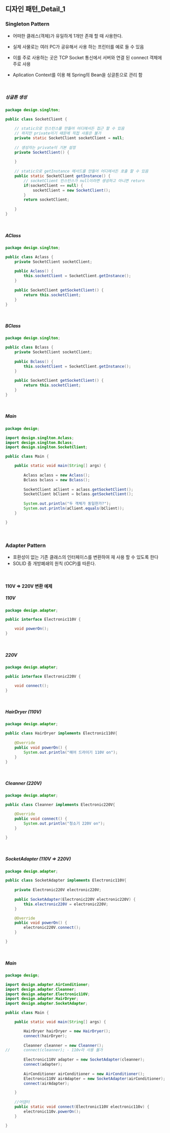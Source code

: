 ## 디자인 패턴_Detail_1

### Singleton Pattern

- 어떠한 클래스(객체)가 유일하게 1개만 존재 할 때 사용한다.
- 실제 사물로는 여러 PC가 공유해서 사용 하는 프린터를 예로 들 수 있음
- 이를 주로 사용하는 곳은 TCP Socket 통신에서 서버와 연결 된 connect 객체에 주로 사용

- Aplication Context를 이용 해 Spring의 Bean을 싱글톤으로 관리 함

<br/>

##### 싱글톤 생성

```java
package design.singlton;

public class SocketClient {
	
	// static으로 인스턴스를 만들어 어디에서든 접근 할 수 있음
	// 하지만 private이기 때문에 직접 사용은 불가
	private static SocketClient socketClient = null;
	
	// 생성자는 private이 기본 설정
	private SocketClient() {
		
	}
	
	// static으로 getInstance 메서드를 만들어 어디에서든 호출 할 수 있음
	public static SocketClient getInstance() {
		// socketClient 인스턴스가 null이라면 생성하고 아니면 return
		if(socketClient == null) {
			socketClient = new SocketClient();
		}
		return socketClient;
		
	}
}

```

<br/>

##### AClass

```java
package design.singlton;

public class Aclass {
	private SocketClient socketClient;
	
	public Aclass() {
		this.socketClient = SocketClient.getInstance();
	}
	
	public SocketClient getSocketClient() {
		return this.socketClient;
	}
}
```

<br/>

##### BClass

```java
package design.singlton;

public class Bclass {
	private SocketClient socketClient;
	
	public Bclass() {
		this.socketClient = SocketClient.getInstance();
	}
	
	public SocketClient getSocketClient() {
		return this.socketClient;
	}
}
```

<br/>

##### Main

```java
package design;

import design.singlton.Aclass;
import design.singlton.Bclass;
import design.singlton.SocketClient;

public class Main {

	public static void main(String[] args) {
		
		Aclass aclass = new Aclass();
		Bclass bclass = new Bclass();
		
		SocketClient aClient = aclass.getSocketClient();
		SocketClient bClient = bclass.getSocketClient();
		
		System.out.println("두 객체가 동일한가?");
		System.out.println(aClient.equals(bClient));
	}

}
```

<br/>

### Adapter  Pattern

- 호환성이 없는 기존 클래스의 인터페이스를 변환하여 재 사용 할 수 있도록 한다
- SOLID 중 개방폐쇄의 원칙 (OCP)를 따른다.

<br/>

#### 110V => 220V 변환 예제

##### 110V

```java
package design.adapter;

public interface Electronic110V {

	void powerOn();
}
```

<br/>

##### 220V

```java
package design.adapter;

public interface Electronic220V {

	void connect();
}
```

<Br/>

##### HairDryer (110V)

```java
package design.adapter;

public class HairDryer implements Electronic110V{
	
	@Override
	public void powerOn() {
		System.out.println("헤어 드라이기 110V on");
	}
}
```

<br/>

##### Cleanner (220V)

```java
package design.adapter;

public class Cleanner implements Electronic220V{

	@Override
	public void connect() {
		System.out.println("청소기 220V on");
	}

}
```

<br/>

##### SocketAdapter (110V => 220V)

```java
package design.adapter;

public class SocketAdapter implements Electronic110V{
	
	private Electronic220V electronic220V;
	
	public SocketAdapter(Electronic220V electronic220V) {
		this.electronic220V = electronic220V;
	}

	@Override
	public void powerOn() {
		electronic220V.connect();		
	}

}
```

<br/>

##### Main

```java
package design;

import design.adapter.AirConditioner;
import design.adapter.Cleanner;
import design.adapter.Electronic110V;
import design.adapter.HairDryer;
import design.adapter.SocketAdapter;

public class Main {

	public static void main(String[] args) {

		HairDryer hairDryer = new HairDryer();
		connect(hairDryer);
		
		Cleanner cleanner = new Cleanner();
//		connect(cleanner); - 110v라 사용 불가
		
		Electronic110V adapter = new SocketAdapter(cleanner);
		connect(adapter);
		
		AirConditioner airConditioner = new AirConditioner();
		Electronic110V airAdapter = new SocketAdapter(airConditioner);
		connect(airAdapter);

	}
	
	//어댑터
	public static void connect(Electronic110V electronic110v) {
		electronic110v.powerOn();
	}

}

```

<br/>
